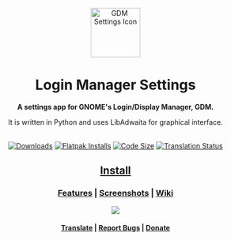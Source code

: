 <p align="center">
  <img src="data/icons/io.github.realmazharhussain.GdmSettings.svg" alt="GDM Settings Icon" width="100" height="100">
</p>

<h1 align="center">Login Manager Settings</h1>

<div align="center">
  <p><strong>A settings app for GNOME's Login/Display Manager, GDM.</strong></p>
  <p>It is written in Python and uses LibAdwaita for graphical interface.</p>
</div>

<br>

<div align="center">
  <a href="https://github.com/realmazharhussain/gdm-settings/releases/latest"><img alt="Downloads"
      src="https://img.shields.io/github/downloads/realmazharhussain/gdm-settings/total"></a>
  <a href="https://github.com/realmazharhussain/gdm-settings/wiki/Install"><img alt="Flatpak Installs"
      src="https://img.shields.io/flathub/downloads/io.github.realmazharhussain.GdmSettings"></a>
  <a href="#"><img alt="Code Size"
      src="https://img.shields.io/github/languages/code-size/realmazharhussain/gdm-settings"></a>
  <a href="https://hosted.weblate.org/projects/gdm-settings/#languages"><img alt="Translation Status"
      src="https://hosted.weblate.org/widgets/gdm-settings/-/svg-badge.svg"></a>
</div>

<div align="center">
  <h2>
    <a href="https://github.com/realmazharhussain/gdm-settings/wiki/Install">Install</a>
  </h2>
</div>

<div align="center">
  <h3>
    <a href="https://github.com/realmazharhussain/gdm-settings/wiki/Features">Features</a>
    <span> | </span>
    <a href="https://github.com/realmazharhussain/gdm-settings/wiki/Screenshots">Screenshots</a>
    <span> | </span>
    <a href="https://github.com/realmazharhussain/gdm-settings/wiki">Wiki</a>
  </h3>
</div>

<div align="center">
  <a href="https://github.com/realmazharhussain/gdm-settings/wiki/Screenshots">
    <picture>
      <source srcset="https://github.com/realmazharhussain/gdm-settings/wiki/screenshots/bleeding-edge-dark.png" media="(prefers-color-scheme: dark)">
      <img src="https://github.com/realmazharhussain/gdm-settings/wiki/screenshots/bleeding-edge.png">
    </picture>
  </a>
</div>

<div align="center">
  <h4>
    <a href="https://hosted.weblate.org/engage/gdm-settings">Translate</a>
    <span> | </span>
    <a href="https://github.com/realmazharhussain/gdm-settings/issues/new?assignees=&labels=bug&template=bug_report.yml">Report Bugs</a>
    <span> | </span>
    <a href="https://www.patreon.com/mazharhussain">Donate</a>
  </h4>
</div>
